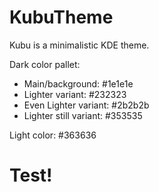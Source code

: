 # KubuTheme
Kubu is a minimalistic KDE theme.

Dark color pallet:
  - Main/background: #1e1e1e 
  - Lighter variant: #232323
  - Even Lighter variant: #2b2b2b
  - Lighter still variant: #353535

Light color: #363636

<h1 color="red">Test!</h1>
